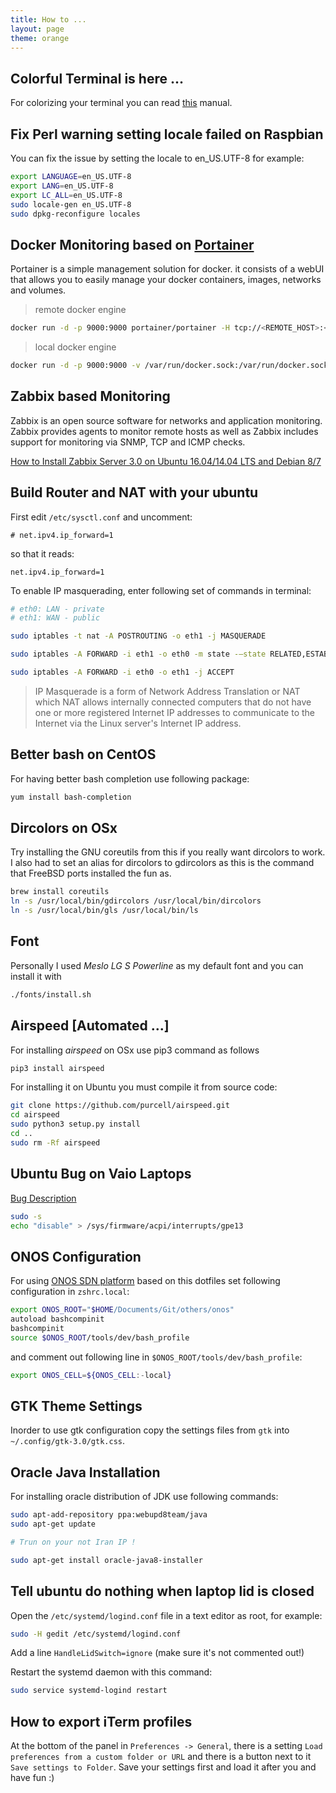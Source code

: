 ```yaml
---
title: How to ...
layout: page
theme: orange
---
```


## Colorful Terminal is here ...

For colorizing your terminal you can read [this](http://misc.flogisoft.com/bash/tip_colors_and_formatting) manual.

## Fix Perl warning setting locale failed on Raspbian

You can fix the issue by setting the locale to en_US.UTF-8 for example:

```sh
export LANGUAGE=en_US.UTF-8
export LANG=en_US.UTF-8
export LC_ALL=en_US.UTF-8
sudo locale-gen en_US.UTF-8
sudo dpkg-reconfigure locales
```

## Docker Monitoring based on [Portainer](https://github.com/portainer/portainer)

Portainer is a simple management solution for docker.
it consists of a webUI that allows you to easily manage your docker containers, images, networks and volumes.

> remote docker engine

```sh
docker run -d -p 9000:9000 portainer/portainer -H tcp://<REMOTE_HOST>:<REMOTE_PORT>
```

> local docker engine

```sh
docker run -d -p 9000:9000 -v /var/run/docker.sock:/var/run/docker.sock --name portainer portainer/portainer
```

## Zabbix based Monitoring

Zabbix is an open source software for networks and application monitoring.
Zabbix provides agents to monitor remote hosts as well as Zabbix includes
support for monitoring via SNMP, TCP and ICMP checks.

[How to Install Zabbix Server 3.0 on Ubuntu 16.04/14.04 LTS and Debian 8/7](http://tecadmin.net/install-zabbix-on-ubuntu/)


## Build Router and NAT with your ubuntu

First edit `/etc/sysctl.conf` and uncomment:

```
# net.ipv4.ip_forward=1
```

so that it reads:

```
net.ipv4.ip_forward=1
```

To enable IP masquerading, enter following set of commands in terminal:

```sh
# eth0: LAN - private
# eth1: WAN - public

sudo iptables -t nat -A POSTROUTING -o eth1 -j MASQUERADE

sudo iptables -A FORWARD -i eth1 -o eth0 -m state -–state RELATED,ESTABLISHED -j ACCEPT

sudo iptables -A FORWARD -i eth0 -o eth1 -j ACCEPT
```

> IP Masquerade is a form of Network Address Translation or NAT which NAT allows internally connected computers that do not have one or more registered Internet IP addresses to communicate to the Internet via the Linux server's Internet IP address.

## Better bash on CentOS

For having better bash completion use following package:

```sh
yum install bash-completion
```

## Dircolors on OSx

Try installing the GNU coreutils from this if you really want dircolors to work.
I also had to set an alias for dircolors to gdircolors as this is the command that FreeBSD ports installed the fun as.

```sh
brew install coreutils
ln -s /usr/local/bin/gdircolors /usr/local/bin/dircolors
ln -s /usr/local/bin/gls /usr/local/bin/ls
```

## Font

Personally I used *Meslo LG S Powerline* as my default font and you can
install it with

```sh
./fonts/install.sh
```

## Airspeed [Automated ...]

For installing *airspeed* on OSx use pip3 command as follows

```sh
pip3 install airspeed
```

For installing it on Ubuntu you must compile it from source code:

```sh
git clone https://github.com/purcell/airspeed.git
cd airspeed
sudo python3 setup.py install
cd ..
sudo rm -Rf airspeed
```

## Ubuntu Bug on Vaio Laptops

[Bug Description](https://bugs.launchpad.net/ubuntu/+source/linux/+bug/887793)

```sh
sudo -s
echo "disable" > /sys/firmware/acpi/interrupts/gpe13
```

## ONOS Configuration

For using [ONOS SDN platform](http://onosproject.org/) based on this dotfiles
set following configuration in `zshrc.local`:

```sh
export ONOS_ROOT="$HOME/Documents/Git/others/onos"
autoload bashcompinit
bashcompinit
source $ONOS_ROOT/tools/dev/bash_profile
```

and comment out following line in `$ONOS_ROOT/tools/dev/bash_profile`:

```sh
export ONOS_CELL=${ONOS_CELL:-local}
```

## GTK Theme Settings

Inorder to use gtk configuration
copy the settings files from `gtk` into `~/.config/gtk-3.0/gtk.css`.

## Oracle Java Installation

For installing oracle distribution of JDK use following commands:

```sh
sudo apt-add-repository ppa:webupd8team/java
sudo apt-get update

# Trun on your not Iran IP !

sudo apt-get install oracle-java8-installer
```

## Tell ubuntu do nothing when laptop lid is closed

Open the `/etc/systemd/logind.conf` file in a text editor as root, for example:

```sh
sudo -H gedit /etc/systemd/logind.conf
```

Add a line `HandleLidSwitch=ignore` (make sure it's not commented out!)

Restart the systemd daemon with this command:

```sh
sudo service systemd-logind restart
```

## How to export iTerm profiles

At the bottom of the panel in `Preferences -> General`, there is a setting `Load preferences from a custom folder or URL` and there is a button next to it `Save settings to Folder`.
Save your settings first and load it after you and have fun :)
